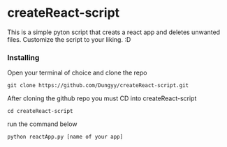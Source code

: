 # createReact-script
This is a simple pyton script that creats a react app and deletes unwanted files. Customize the script to your liking. :D 


### Installing

Open your terminal of choice and clone the repo

```
git clone https://github.com/Dungyy/createReact-script.git
```

After cloning the github repo you must CD into createReact-script

```
cd createReact-script
```

run the command below

```
python reactApp.py [name of your app]
```
